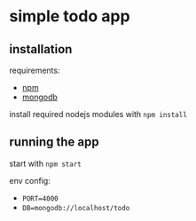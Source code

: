 # simple todo app

## installation
requirements:
- [npm](https://www.npmjs.com/get-npm)
- [mongodb](https://docs.mongodb.com/manual/administration/install-community/)

install required nodejs modules with `npm install`

## running the app
start with `npm start`

env config:
- `PORT=4000`
- `DB=mongodb://localhost/todo`
